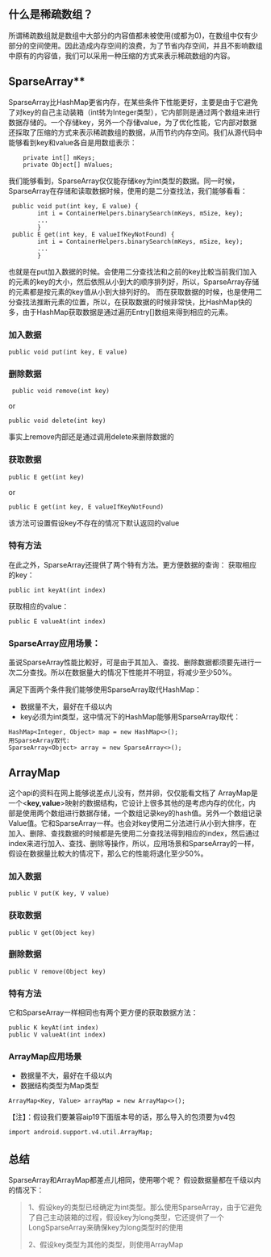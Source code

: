 ## 什么是稀疏数组？

所谓稀疏数组就是数组中大部分的内容值都未被使用(或都为0)，在数组中仅有少部分的空间使用。因此造成内存空间的浪费，为了节省内存空间，并且不影响数组中原有的内容值，我们可以采用一种压缩的方式来表示稀疏数组的内容。





## SparseArray**

SparseArray比HashMap更省内存，在某些条件下性能更好，主要是由于它避免了对key的自己主动装箱（int转为Integer类型），它内部则是通过两个数组来进行数据存储的。一个存储key，另外一个存储value，为了优化性能，它内部对数据还採取了压缩的方式来表示稀疏数组的数据，从而节约内存空间。我们从源代码中能够看到key和value各自是用数组表示：

```
    private int[] mKeys;
    private Object[] mValues;
```

我们能够看到，SparseArray仅仅能存储key为int类型的数据。同一时候，SparseArray在存储和读取数据时候，使用的是二分查找法，我们能够看看：

```
 public void put(int key, E value) {
        int i = ContainerHelpers.binarySearch(mKeys, mSize, key);
        ...
        }
 public E get(int key, E valueIfKeyNotFound) {
        int i = ContainerHelpers.binarySearch(mKeys, mSize, key);
        ...
        }
```

也就是在put加入数据的时候。会使用二分查找法和之前的key比較当前我们加入的元素的key的大小，然后依照从小到大的顺序排列好，所以，SparseArray存储的元素都是按元素的key值从小到大排列好的。 
而在获取数据的时候，也是使用二分查找法推断元素的位置，所以，在获取数据的时候非常快，比HashMap快的多，由于HashMap获取数据是通过遍历Entry[]数组来得到相应的元素。



### 加入数据

```
public void put(int key, E value)
```

### 删除数据

```
 public void remove(int key)
```

or

```
public void delete(int key)
```

事实上remove内部还是通过调用delete来删除数据的

### 获取数据

```
public E get(int key)
```

or

```
public E get(int key, E valueIfKeyNotFound)
```

该方法可设置假设key不存在的情况下默认返回的value

### 特有方法

在此之外，SparseArray还提供了两个特有方法。更方便数据的查询： 
获取相应的key：

```
public int keyAt(int index)
```

获取相应的value：

```
public E valueAt(int index)
```

### **SparseArray应用场景：**

虽说SparseArray性能比較好，可是由于其加入、查找、删除数据都须要先进行一次二分查找。所以在数据量大的情况下性能并不明显，将减少至少50%。

满足下面两个条件我们能够使用SparseArray取代HashMap：

- 数据量不大，最好在千级以内
- key必须为int类型，这中情况下的HashMap能够用SparseArray取代：

```
HashMap<Integer, Object> map = new HashMap<>();
用SparseArray取代:
SparseArray<Object> array = new SparseArray<>();
```

## **ArrayMap**

这个api的资料在网上能够说差点儿没有，然并卵，仅仅能看文档了 
ArrayMap是一个<**key,value**>映射的数据结构，它设计上很多其他的是考虑内存的优化，内部是使用两个数组进行数据存储，一个数组记录key的hash值。另外一个数组记录Value值。它和SparseArray一样。也会对key使用二分法进行从小到大排序，在加入、删除、查找数据的时候都是先使用二分查找法得到相应的index，然后通过index来进行加入、查找、删除等操作，所以，应用场景和SparseArray的一样，假设在数据量比較大的情况下，那么它的性能将退化至少50%。

### 加入数据

```
public V put(K key, V value)
```

### 获取数据

```
public V get(Object key)
```

### 删除数据

```
public V remove(Object key)
```

### 特有方法

它和SparseArray一样相同也有两个更方便的获取数据方法：

```
public K keyAt(int index)
public V valueAt(int index)
```

### **ArrayMap应用场景**

- 数据量不大，最好在千级以内
- 数据结构类型为Map类型

```
ArrayMap<Key, Value> arrayMap = new ArrayMap<>();
```

【注】：假设我们要兼容aip19下面版本号的话，那么导入的包须要为v4包

```
import android.support.v4.util.ArrayMap;
```

## **总结**

SparseArray和ArrayMap都差点儿相同，使用哪个呢？ 
假设数据量都在千级以内的情况下：

> 1、假设key的类型已经确定为int类型。那么使用SparseArray，由于它避免了自己主动装箱的过程，假设key为long类型，它还提供了一个LongSparseArray来确保key为long类型时的使用
>
> 2、假设key类型为其他的类型，则使用ArrayMap